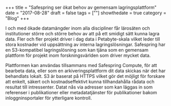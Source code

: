 +++
title = "Safespring ser ökat behov av gemensam lagringsplattform"
date = "2017-08-28"
draft = false
tags = [""]
showthedate = true
category = "Blog"
+++

I och med ökade datamängder inom alla discipliner får lärosäten och institutioner större och större behov av att på ett smidigt sätt kunna lagra data. Fler och fler projekt driver i dag data i Petabyte-skala vilket leder till stora kostnader vid uppsättning av interna lagringslösningar. Safespring har en S3-kompatibel lagringslösning som kan tjäna som en gemensam plattform för projekt inom forskningsvärlden som driver mycket data.

Plattformen kan användas tillsammans med Safespring Compute, för att bearbeta data, eller som en arkiveringsplattform dit data skickas när det har behandlats lokalt. S3 är baserat på HTTPS vilket gör det möjligt för forskare att enkelt, säkert och kostnadseffektivt kunna tillhandahålla rådata och resultat till intressenter. Datat nås via adresser som kan läggas in som referenser i publikationer eller metadatatjänster för publikationer bakom inloggninsportaler för ytterligare kontroll.
